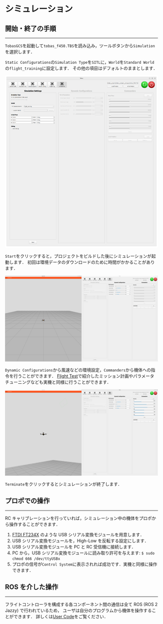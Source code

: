 # シミュレーション

## 開始・終了の手順

---

`TobasGCS`を起動して`tobas_f450.TBS`を読み込み，ツールボタンから`Simulation`を選択します．

`Static Configurations`の`Simulation Type`を`SITL`に，`World`を`Standard World`の`flight_training`に設定します．
その他の項目はデフォルトのままとします．

![simulation_settings](resources/gazebo_simulation/simulation_settings.png)

`Start`をクリックすると，プロジェクトをビルドした後にシミュレーションが起動します．
初回は環境データのダウンロードのために時間がかかることがあります．

![launch_gazebo](resources/gazebo_simulation/launch_gazebo.png)

`Dynamic Configurations`から風速などの環境設定，`Commanders`から機体への指令を行うことができます．
[Flight Test](./flight_test.md)で紹介したミッション計画やパラメータチューニングなども実機と同様に行うことができます．

![send_command](resources/gazebo_simulation/send_command.png)

`Terminate`をクリックするとシミュレーションが終了します．

## プロポでの操作

---

RC キャリブレーションを行っていれば，シミュレーション中の機体をプロポから操作することができます．

1. <a href=https://akizukidenshi.com/catalog/g/g108461/ target="_blank">FTDI FT234X</a>
   のような USB シリアル変換モジュールを用意します．
1. USB シリアル変換モジュールを，High-Low を反転する設定にします．
1. USB シリアル変換モジュールを PC と RC 受信機に接続します．
1. PC から，USB シリアル変換モジュールに読み取り許可を与えます: `$ sudo chmod 666 /dev/ttyUSBx`
1. プロポの信号が`Control System`に表示されれば成功です．実機と同様に操作できます．

## ROS を介した操作

---

フライトコントローラを構成する各コンポーネント間の通信は全て ROS (ROS 2 Jazzy) で行われているため，
ユーザは自分のプログラムから機体を操作することができます．
詳しくは[User Code](./user_code.md)をご覧ください．
